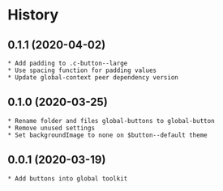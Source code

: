 # History

## 0.1.1 (2020-04-02)
    * Add padding to .c-button--large
    * Use spacing function for padding values 
    * Update global-context peer dependency version

## 0.1.0 (2020-03-25)
    * Rename folder and files global-buttons to global-button
    * Remove unused settings
    * Set backgroundImage to none on $button--default theme

## 0.0.1 (2020-03-19)
    * Add buttons into global toolkit
